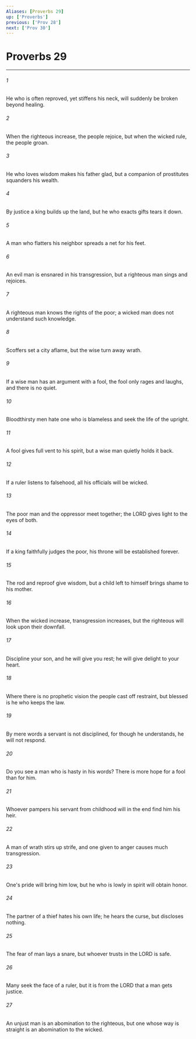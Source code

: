 ```yaml
---
Aliases: [Proverbs 29]
up: ['Proverbs']
previous: ['Prov 28']
next: ['Prov 30']
---
```

# Proverbs 29
***



###### 1 
He who is often reproved, yet stiffens his neck, will suddenly be broken beyond healing. 

###### 2 
When the righteous increase, the people rejoice, but when the wicked rule, the people groan. 

###### 3 
He who loves wisdom makes his father glad, but a companion of prostitutes squanders his wealth. 

###### 4 
By justice a king builds up the land, but he who exacts gifts tears it down. 

###### 5 
A man who flatters his neighbor spreads a net for his feet. 

###### 6 
An evil man is ensnared in his transgression, but a righteous man sings and rejoices. 

###### 7 
A righteous man knows the rights of the poor; a wicked man does not understand such knowledge. 

###### 8 
Scoffers set a city aflame, but the wise turn away wrath. 

###### 9 
If a wise man has an argument with a fool, the fool only rages and laughs, and there is no quiet. 

###### 10 
Bloodthirsty men hate one who is blameless and seek the life of the upright. 

###### 11 
A fool gives full vent to his spirit, but a wise man quietly holds it back. 

###### 12 
If a ruler listens to falsehood, all his officials will be wicked. 

###### 13 
The poor man and the oppressor meet together; the LORD gives light to the eyes of both. 

###### 14 
If a king faithfully judges the poor, his throne will be established forever. 

###### 15 
The rod and reproof give wisdom, but a child left to himself brings shame to his mother. 

###### 16 
When the wicked increase, transgression increases, but the righteous will look upon their downfall. 

###### 17 
Discipline your son, and he will give you rest; he will give delight to your heart. 

###### 18 
Where there is no prophetic vision the people cast off restraint, but blessed is he who keeps the law. 

###### 19 
By mere words a servant is not disciplined, for though he understands, he will not respond. 

###### 20 
Do you see a man who is hasty in his words? There is more hope for a fool than for him. 

###### 21 
Whoever pampers his servant from childhood will in the end find him his heir. 

###### 22 
A man of wrath stirs up strife, and one given to anger causes much transgression. 

###### 23 
One's pride will bring him low, but he who is lowly in spirit will obtain honor. 

###### 24 
The partner of a thief hates his own life; he hears the curse, but discloses nothing. 

###### 25 
The fear of man lays a snare, but whoever trusts in the LORD is safe. 

###### 26 
Many seek the face of a ruler, but it is from the LORD that a man gets justice. 

###### 27 
An unjust man is an abomination to the righteous, but one whose way is straight is an abomination to the wicked.
